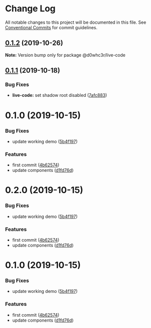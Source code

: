 # Change Log

All notable changes to this project will be documented in this file.
See [Conventional Commits](https://conventionalcommits.org) for commit guidelines.

## [0.1.2](https://github.com/d0whc3r/wc-playground/compare/@d0whc3r/live-code@0.1.1...@d0whc3r/live-code@0.1.2) (2019-10-26)

**Note:** Version bump only for package @d0whc3r/live-code





## [0.1.1](https://github.com/d0whc3r/wc-playground/compare/@d0whc3r/live-code@0.1.0...@d0whc3r/live-code@0.1.1) (2019-10-18)


### Bug Fixes

* **live-code:** set shadow root disabled ([7afc883](https://github.com/d0whc3r/wc-playground/commit/7afc883f6d34d264512487a052c0285816fb45c0))





# 0.1.0 (2019-10-15)


### Bug Fixes

* update working demo ([5b4f197](https://github.com/d0whc3r/wc-playground/commit/5b4f197765687b1368233f443a3c78f5185d2c72))


### Features

* first commit ([4b62574](https://github.com/d0whc3r/wc-playground/commit/4b625741ab99a9595ac7c59e31eb9f571c29b629))
* update components ([d1fd76d](https://github.com/d0whc3r/wc-playground/commit/d1fd76d33936e2cae58ff9479f3024be271c0f7a))






# 0.2.0 (2019-10-15)


### Bug Fixes

* update working demo ([5b4f197](https://github.com/d0whc3r/wc-playground/commit/5b4f197765687b1368233f443a3c78f5185d2c72))


### Features

* first commit ([4b62574](https://github.com/d0whc3r/wc-playground/commit/4b625741ab99a9595ac7c59e31eb9f571c29b629))
* update components ([d1fd76d](https://github.com/d0whc3r/wc-playground/commit/d1fd76d33936e2cae58ff9479f3024be271c0f7a))





# 0.1.0 (2019-10-15)


### Bug Fixes

* update working demo ([5b4f197](https://github.com/d0whc3r/wc-playground/commit/5b4f197765687b1368233f443a3c78f5185d2c72))


### Features

* first commit ([4b62574](https://github.com/d0whc3r/wc-playground/commit/4b625741ab99a9595ac7c59e31eb9f571c29b629))
* update components ([d1fd76d](https://github.com/d0whc3r/wc-playground/commit/d1fd76d33936e2cae58ff9479f3024be271c0f7a))

